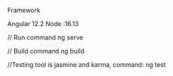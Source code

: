 Framework

Angular 12.2
Node :16.13

// Run command
ng serve

// Build command 
ng build

//Testing tool is jasmine and karma,
 command: ng test

